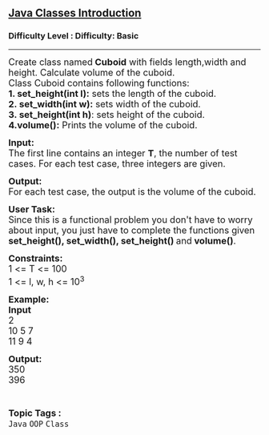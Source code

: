 <h2><a href="https://www.geeksforgeeks.org/problems/java-classes-introduction/1?page=2&category=Java&sortBy=submissions">Java Classes Introduction</a></h2><h3>Difficulty Level : Difficulty: Basic</h3><hr><div class="problems_problem_content__Xm_eO"><p><span style="font-size:18px">Create class named<strong>&nbsp;Cuboid</strong>&nbsp;with fields&nbsp;length,width and height. Calculate volume of the cuboid.<br>
Class Cuboid contains&nbsp;following functions:<br>
<strong>1. set_height(int l):</strong> sets the length of the cuboid.<br>
<strong>2.&nbsp;set_width(int w):</strong> sets width of the cuboid.<br>
<strong>3.&nbsp;set_height(int h)</strong>: sets height of the cuboid.<br>
<strong>4.volume():</strong> Prints the volume of the cuboid.</span></p>

<p><span style="font-size:18px"><strong>Input:</strong><br>
The first line contains an integer&nbsp;<strong>T</strong>, the number of test cases. For each test case, three integers are given.</span></p>

<p><span style="font-size:18px"><strong>Output:</strong><br>
For each test case, the output is the volume of the cuboid.</span></p>

<p><span style="font-size:18px"><strong>User Task:</strong><br>
Since this is a functional problem you don't have to worry about input, you just have to complete the functions given <strong>set_height(), set_width(), set_height() </strong>and<strong> volume()</strong>.</span></p>

<p><span style="font-size:18px"><strong>Constraints:</strong><br>
1 &lt;= T &lt;= 100<br>
1 &lt;= l, w, h &lt;= 10<sup>3</sup></span></p>

<p><span style="font-size:18px"><strong>Example:<br>
Input</strong><br>
2<br>
10 5 7<br>
11 9 4</span></p>

<p><span style="font-size:18px"><strong>Output:</strong><br>
350<br>
396</span></p>
</div><br><p><span style=font-size:18px><strong>Topic Tags : </strong><br><code>Java</code>&nbsp;<code>OOP</code>&nbsp;<code>Class</code>&nbsp;